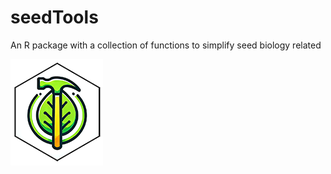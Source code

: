 # seedTools

An R package with a collection of functions to simplify seed biology related

![](images/seedTools2.png)
